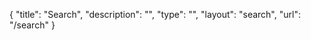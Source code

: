 {
    "title": "Search",
    "description": "",
    "type": "",
    "layout": "search",
    "url": "\/search"
}